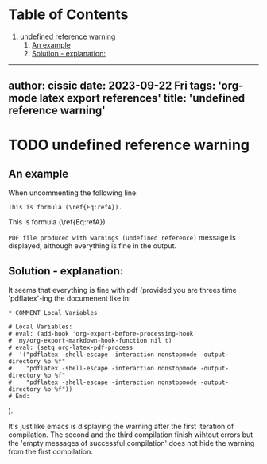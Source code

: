 
# Table of Contents

1.  [undefined reference warning](#orgcfd0a12)
    1.  [An example](#org741e327)
    2.  [Solution - explanation:](#org8d8c550)

---
author: cissic
date: 2023-09-22 Fri
tags: 'org-mode latex export references'
title: 'undefined reference warning'
---


<a id="orgcfd0a12"></a>

# TODO undefined reference warning


<a id="org741e327"></a>

## An example

When uncommenting the following line:

    This is formula (\ref{Eq:refA}). 

This is formula (\ref{Eq:refA}). 

`PDF file produced with warnings (undefined reference)` 
message is displayed, although everything is fine in the output.


<a id="org8d8c550"></a>

## Solution - explanation:

It seems that everything is fine with pdf (provided you are threes time 'pdflatex'-ing
the documenent like in:

    * COMMENT Local Variables
    
    # Local Variables:
    # eval: (add-hook 'org-export-before-processing-hook 
    # 'my/org-export-markdown-hook-function nil t)
    # eval: (setq org-latex-pdf-process
    #  '("pdflatex -shell-escape -interaction nonstopmode -output-directory %o %f"
    #    "pdflatex -shell-escape -interaction nonstopmode -output-directory %o %f"
    #    "pdflatex -shell-escape -interaction nonstopmode -output-directory %o %f"))
    # End:

).

It's just like emacs is displaying the warning after the first iteration
of compilation. The second and the third compilation finish wihtout
errors but the 'empty messages of successful compilation' does
not hide the warning from the first compilation.

